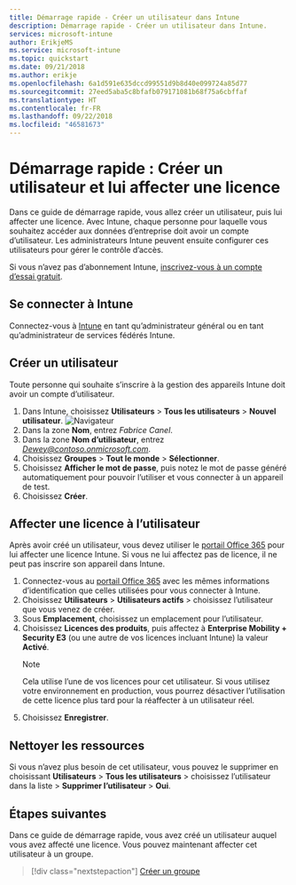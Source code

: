 ```yaml
---
title: Démarrage rapide - Créer un utilisateur dans Intune
description: Démarrage rapide - Créer un utilisateur dans Intune.
services: microsoft-intune
author: ErikjeMS
ms.service: microsoft-intune
ms.topic: quickstart
ms.date: 09/21/2018
ms.author: erikje
ms.openlocfilehash: 6a1d591e635dccd99551d9b8d40e099724a85d77
ms.sourcegitcommit: 27eed5aba5c8bfafb079171081b68f75a6cbffaf
ms.translationtype: HT
ms.contentlocale: fr-FR
ms.lasthandoff: 09/22/2018
ms.locfileid: "46581673"
---
```

# <a name="quickstart-create-a-user-and-assign-a-license-to-it"></a>Démarrage rapide : Créer un utilisateur et lui affecter une licence

Dans ce guide de démarrage rapide, vous allez créer un utilisateur, puis lui affecter une licence. Avec Intune, chaque personne pour laquelle vous souhaitez accéder aux données d’entreprise doit avoir un compte d’utilisateur. Les administrateurs Intune peuvent ensuite configurer ces utilisateurs pour gérer le contrôle d’accès.

Si vous n’avez pas d’abonnement Intune, [inscrivez-vous à un compte d’essai gratuit](free-trial-sign-up.md).

## <a name="sign-in-to-intune"></a>Se connecter à Intune

Connectez-vous à [Intune](https://aka.ms/intuneportal) en tant qu’administrateur général ou en tant qu’administrateur de services fédérés Intune.

## <a name="create-a-user"></a>Créer un utilisateur

Toute personne qui souhaite s’inscrire à la gestion des appareils Intune doit avoir un compte d’utilisateur.

1. Dans Intune, choisissez **Utilisateurs** > **Tous les utilisateurs** > **Nouvel utilisateur**.
![Navigateur](media/quickstart-create-user/create-user.png)
2. Dans la zone **Nom**, entrez *Fabrice Canel*.
3. Dans la zone **Nom d’utilisateur**, entrez *Dewey@contoso.onmicrosoft.com*.
4. Choisissez **Groupes** > **Tout le monde** > **Sélectionner**.
5. Choisissez **Afficher le mot de passe**, puis notez le mot de passe généré automatiquement pour pouvoir l’utiliser et vous connecter à un appareil de test.
6. Choisissez **Créer**.

## <a name="assign-a-license-to-the-user"></a>Affecter une licence à l’utilisateur

Après avoir créé un utilisateur, vous devez utiliser le [portail Office 365](http://go.microsoft.com/fwlink/p/?LinkId=698854) pour lui affecter une licence Intune. Si vous ne lui affectez pas de licence, il ne peut pas inscrire son appareil dans Intune. 

1. Connectez-vous au [portail Office 365](http://go.microsoft.com/fwlink/p/?LinkId=698854) avec les mêmes informations d’identification que celles utilisées pour vous connecter à Intune.
2. Choisissez **Utilisateurs** > **Utilisateurs actifs** > choisissez l’utilisateur que vous venez de créer.
3. Sous **Emplacement**, choisissez un emplacement pour l’utilisateur.
3. Choisissez **Licences des produits**, puis affectez à **Enterprise Mobility + Security E3** (ou une autre de vos licences incluant Intune) la valeur **Activé**.
   > [!NOTE]
   > Cela utilise l’une de vos licences pour cet utilisateur. Si vous utilisez votre environnement en production, vous pourrez désactiver l’utilisation de cette licence plus tard pour la réaffecter à un utilisateur réel.
5. Choisissez **Enregistrer**.

## <a name="clean-up-resources"></a>Nettoyer les ressources

Si vous n’avez plus besoin de cet utilisateur, vous pouvez le supprimer en choisissant **Utilisateurs** > **Tous les utilisateurs** > choisissez l’utilisateur dans la liste > **Supprimer l’utilisateur** > **Oui**.

## <a name="next-steps"></a>Étapes suivantes

Dans ce guide de démarrage rapide, vous avez créé un utilisateur auquel vous avez affecté une licence. Vous pouvez maintenant affecter cet utilisateur à un groupe.

> [!div class="nextstepaction"]
> [Créer un groupe](quickstart-create-group.md)
